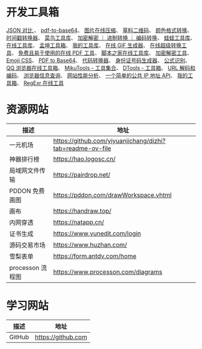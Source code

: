 # 开发工具箱

[JSON 对比 ](https://www.sojson.com/jsondiff.html)、
[pdf-to-base64](https://www.base64encode.net/pdf-to-base64)、
[图片在线压缩](https://tinypng.com)、
[草料二维码](https://cli.im/)、
[颜色格式转换](https://tools.fun/color)、
[时间戳转换器](https://www.jyshare.com/front-end/852/?utm_source=heifan)、
[菜鸟工具库](https://www.jyshare.com/)、
[加密解密 ｜ 进制转换 ｜ 编码转换](https://www.158566.com/)、
[蛙蛙工具库](https://www.iamwawa.cn/)、
[在线工具库](https://tool.lu/)、
[孟坤工具箱](https://tool.mkblog.cn/)、
[我的工具库](https://tooltt.com/)、
[在线 GIF 生成器](https://www.matools.com/gif)、
[在线超级转换工具](https://www.wdku.net/)、
[免费且易于使用的在线 PDF 工具](https://tools.pdf24.org/zh/all-tools)、
[脚本之家在线工具库](https://tools.jb51.net/#home)、
[加密解密工具](http://tool.chacuo.net/cryptrsaprikey)、
[Emoji CSS](https://emoji-css.afeld.me/)、
[PDF to Base64](https://www.base64encode.net/pdf-to-base64)、
[代码转换器](https://transform.tools/html-to-jsx)、
[身份证号码生成器](https://www.toolqd.com/fake-id-card-number)、
[公式识别](https://simpletex.net/ai/latex_ocr)、
[QQ 浏览器在线工具箱](https://tool.browser.qq.com/)、
[MikuTools - 工具集合](https://tools.miku.ac/)、
[DTools - 工具箱](https://dtools.ddlyt.top/)、
[URL 解码和编码](https://www.urlencoder.org/zh/)、
[浏览器信息查询](https://browseris.com/)、
[网站性能分析](https://pagespeed.web.dev/)、
[一个简单的公共 IP 地址 API](https://www.ipify.org/)、
[我的工具箱](https://www.toolpkg.com/)、
[RegExr 在线工具](https://regexr-cn.com/)

# 资源网站

| 描述             | 地址                                                      |
| ---------------- | --------------------------------------------------------- |
| 一元机场         | https://github.com/yiyuanjichang/dizhi?tab=readme-ov-file |
| 神器排行榜       | https://hao.logosc.cn/                                    |
| 局域网文件传输   | https://pairdrop.net/                                     |
| PDDON 免费画图   | https://pddon.com/drawWorkspace.vhtml                     |
| 画布             | https://handraw.top/                                      |
| 内网穿透         | https://natapp.cn/                                        |
| 证书生成         | https://www.yunedit.com/login                             |
| 源码交易市场     | https://www.huzhan.com/                                   |
| 雪梨表单         | https://form.antdv.com/home                               |
| processon 流程图 | https://www.processon.com/diagrams                        |

# 学习网站

| 描述   | 地址               |
| ------ | ------------------ |
| GitHub | https://github.com |
